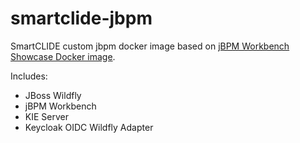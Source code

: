 # smartclide-jbpm

SmartCLIDE custom jbpm docker image based on
[jBPM Workbench Showcase Docker image](https://github.com/jboss-dockerfiles/business-central/tree/master/server).

Includes:

* JBoss Wildfly
* jBPM Workbench
* KIE Server
* Keycloak OIDC Wildfly Adapter
